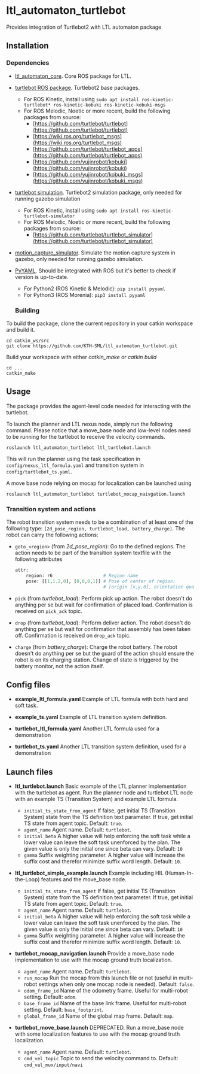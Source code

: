 # ltl_automaton_turtlebot
Provides integration of Turtlebot2 with LTL automaton package

## Installation

### Dependencies
- [ltl_automaton_core](https://github.com/KTH-SML/ltl_automaton_core). Core ROS package for LTL.

- [turtlebot ROS package](https://wiki.ros.org/turtlebot). Turtlebot2 base packages.
  - For ROS Kinetic, install using `sudo apt install ros-kinetic-turtlebot* ros-kinetic-kobuki ros-kinetic-kobuki-msgs`
  - For ROS Melodic, Noetic or more recent, build the following packages from source:
    - [https://github.com/turtlebot/turtlebot](https://github.com/turtlebot/turtlebot)
    - [https://wiki.ros.org/turtlebot_msgs](https://wiki.ros.org/turtlebot_msgs)
    - [https://github.com/turtlebot/turtlebot_apps](https://github.com/turtlebot/turtlebot_apps)
    - [https://github.com/yujinrobot/kobuki](https://github.com/yujinrobot/kobuki)
    - [https://github.com/yujinrobot/kobuki_msgs](https://github.com/yujinrobot/kobuki_msgs)

- [turtlebot simulation](https://wiki.ros.org/turtlebot_simulator). Turtlebot2 simulation package, only needed for running gazebo simulation
  - For ROS Kinetic, install using `sudo apt install ros-kinetic-turtlebot-simulator`
  - For ROS Melodic, Noetic or more recent, build the following packages from source:
    - [https://github.com/turtlebot/turtlebot_simulator](https://github.com/turtlebot/turtlebot_simulator)

- [motion_capture_simulator](https://github.com/KTH-SML/motion_capture_simulator.git). Simulate the motion capture system in gazebo, only needed for running gazebo simulation.

- [PyYAML](https://pyyaml.org/). Should be integrated with ROS but it's better to check if version is up-to-date.
	- For Python2 (ROS Kinetic & Melodic):
	`pip install pyyaml`
	- For Python3 (ROS Morenia):
	`pip3 install pyyaml`
  
  ### Building
To build the package, clone the current repository in your catkin workspace and build it.
```
cd catkin_ws/src
git clone https://github.com/KTH-SML/ltl_automaton_turtlebot.git
```
Build your workspace with either *catkin_make* or *catkin build*
```
cd ...
catkin_make
```

## Usage
The package provides the agent-level code needed for interacting with the turtlebot.

To launch the planner and LTL nexus node, simply run the following command. Please notice that a move_base node and low-level nodes need to be running for the turtlebot to receive the velocity commands.

```
roslaunch ltl_automaton_turtlebot ltl_turtlebot.launch
```

This will run the planner using the task specification in `config/nexus_ltl_formula.yaml` and transition system in `config/turtlebot_ts.yaml`.

A move base node relying on mocap for localization can be launched using

```
roslaunch ltl_automaton_turtlebot turtlebot_mocap_naivgation.launch
```

### Transition system and actions
The robot transition system needs to be a combination of at least one of the following type: `[2d_pose_region, turtlebot_load, battery_charge]`. The robot can carry the following actions:
- `goto_<region>` (from *2d_pose_region*): Go to the defined regions. The action needs to be part of the transition system textfile with the following attributes
  
  ```Python
  attr:
      region: r6                   # Region name
      pose: [[1,1.2,0], [0,0,0,1]] # Pose of center of region:
                                   # [origin [x,y,0], orientation quaternion [x,y,z,w]]
  ```
  
- `pick` (from *turtlebot_load*): Perform pick up action. The robot doesn't do anything per se but wait for confirmation of placed load. Confirmation is received on `pick_ack` topic.

- `drop` (from *turtlebot_load*): Perform deliver action. The robot doesn't do anything per se but wait for confirmation that assembly has been taken off. Confirmation is received on `drop_ack` topic.

- `charge` (from *battery_charge*): Charge the robot battery. The robot doesn't do anything per se but the guard of the action should ensure the robot is on its charging station. Change of state is triggered by the battery monitor, not the action itself.

## Config files

- **example_ltl_formula.yaml** Example of LTL formula with both hard and soft task.

- **example_ts.yaml** Example of LTL transition system definition.

- **turtlebot_ltl_formula.yaml** Another LTL formula used for a demonstration

- **turtlebot_ts.yaml** Another LTL transition system definition, used for a demonstration

## Launch files

- **ltl_turtlebot.launch** Basic example of the LTL planner implementation with the turtlebot as agent. Run the planner node and turtlebot LTL node with an example TS (Transition System) and example LTL formula.
    - `initial_ts_state_from_agent` If false, get initial TS (Transition System) state from the TS definition text parameter. If true, get initial TS state from agent topic. Default: `true`.
    - `agent_name` Agent name. Default: `turtlebot`.
    - `initial_beta` A higher value will help enforcing the soft task while a lower value can leave the soft task unenforced by the plan. The given value is only the initial one since beta can vary. Default: `10`
    - `gamma` Suffix weighting parameter. A higher value will increase the suffix cost and therefor minimize suffix word length. Default: `10`.


- **ltl_turtlebot_simple_example.launch** Example including HIL (Human-In-the-Loop) features and the move_base node.
    - `initial_ts_state_from_agent` If false, get initial TS (Transition System) state from the TS definition text parameter. If true, get initial TS state from agent topic. Default: `true`.
    - `agent_name` Agent name. Default: `turtlebot`.
    - `initial_beta` A higher value will help enforcing the soft task while a lower value can leave the soft task unenforced by the plan. The given value is only the initial one since beta can vary. Default: `10`
    - `gamma` Suffix weighting parameter. A higher value will increase the suffix cost and therefor minimize suffix word length. Default: `10`.


- **turtlebot_mocap_navigation.launch** Provide a move_base node implementation to use with the mocap ground truth localization.
    - `agent_name` Agent name. Default: `turtlebot`.
    - `run_mocap` Run the mocap from this launch file or not (useful in multi-robot settings when only one mocap node is needed). Default: `false`.
    - `odom_frame_id` Name of the odometry frame. Useful for multi-robot setting. Default: `odom`.
    - `base_frame_id` Name of the base link frame. Useful for multi-robot setting. Default: `base_footprint`.
    - `global_frame_id` Name of the global map frame. Default: `map`.

- **turtlebot_move_base.launch** DEPRECATED. Run a move_base node with some localization features to use with the mocap ground truth localization.
    - `agent_name` Agent name. Default: `turtlebot`.
    - `cmd_vel_topic` Topic to send the velocity command to. Default: `cmd_vel_mux/input/navi`


